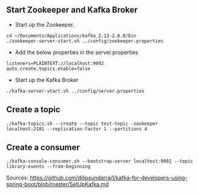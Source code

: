 ## Start Zookeeper and Kafka Broker

- Start up the Zookeeper.

```
cd ~/Documents/Applications/kafka_2.13-2.6.0/bin
./zookeeper-server-start.sh ../config/zookeeper.properties
```

- Add the below properties in the server.properties

```
listeners=PLAINTEXT://localhost:9092
auto.create.topics.enable=false
```

- Start up the Kafka Broker

```
./kafka-server-start.sh ../config/server.properties
```

## Create a topic

```
./kafka-topics.sh --create --topic test-topic -zookeeper localhost:2181 --replication-factor 1 --partitions 4
```

## Create a consumer

```
./kafka-console-consumer.sh --bootstrap-server localhost:9092 --topic library-events --from-beginning
```

Sources: https://github.com/dilipsundarraj1/kafka-for-developers-using-spring-boot/blob/master/SetUpKafka.md